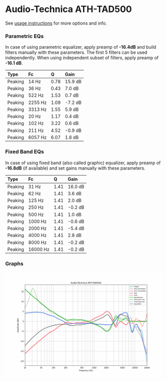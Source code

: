 # Audio-Technica ATH-TAD500
See [usage instructions](https://github.com/jaakkopasanen/AutoEq#usage) for more options and info.

### Parametric EQs
In case of using parametric equalizer, apply preamp of **-16.4dB** and build filters manually
with these parameters. The first 5 filters can be used independently.
When using independent subset of filters, apply preamp of **-16.1 dB**.

| Type    | Fc      |    Q | Gain    |
|:--------|:--------|:-----|:--------|
| Peaking | 14 Hz   | 0.78 | 15.9 dB |
| Peaking | 36 Hz   | 0.43 | 7.0 dB  |
| Peaking | 522 Hz  | 1.53 | 0.7 dB  |
| Peaking | 2255 Hz | 1.09 | -7.2 dB |
| Peaking | 3313 Hz | 1.55 | 5.9 dB  |
| Peaking | 20 Hz   | 1.17 | 0.4 dB  |
| Peaking | 102 Hz  | 3.22 | 0.6 dB  |
| Peaking | 211 Hz  | 4.52 | -0.9 dB |
| Peaking | 6057 Hz | 6.07 | 1.8 dB  |

### Fixed Band EQs
In case of using fixed band (also called graphic) equalizer, apply preamp of **-16.8dB**
(if available) and set gains manually with these parameters.

| Type    | Fc       |    Q | Gain    |
|:--------|:---------|:-----|:--------|
| Peaking | 31 Hz    | 1.41 | 16.0 dB |
| Peaking | 62 Hz    | 1.41 | 3.6 dB  |
| Peaking | 125 Hz   | 1.41 | 2.0 dB  |
| Peaking | 250 Hz   | 1.41 | -0.2 dB |
| Peaking | 500 Hz   | 1.41 | 1.0 dB  |
| Peaking | 1000 Hz  | 1.41 | -0.6 dB |
| Peaking | 2000 Hz  | 1.41 | -5.4 dB |
| Peaking | 4000 Hz  | 1.41 | 2.8 dB  |
| Peaking | 8000 Hz  | 1.41 | -0.2 dB |
| Peaking | 16000 Hz | 1.41 | -0.2 dB |

### Graphs
![](./Audio-Technica%20ATH-TAD500.png)